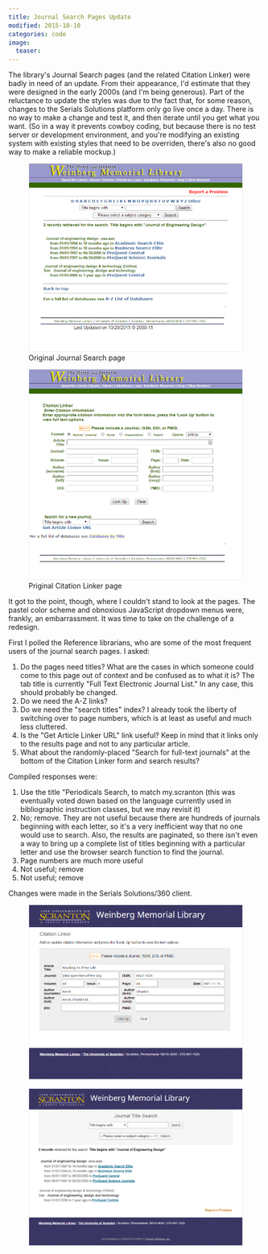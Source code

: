 ```yaml
---
title: Journal Search Pages Update
modified: 2015-10-10
categories: code
image:
  teaser: 
---
```


The library's Journal Search pages (and the related Citation Linker) were badly in need of an update. From their appearance, I'd estimate that they were designed in the early 2000s (and I'm being generous). Part of the reluctance to update the styles was due to the fact that, for some reason, changes to the Serials Solutions platform only go live once a day. There is no way to make a change and test it, and then iterate until you get what you want. (So in a way it prevents cowboy coding, but because there is no test server or development environment, and you're modifying an existing system with existing styles that need to be overriden, there's also no good way to make a reliable mockup.)

<figure>
  <img src="/images/code/journal-title-search-old.png" title="" style="border: 1px solid #eee;">
  <figcaption>Original Journal Search page</figcaption>
</figure>

<figure>
  <img src="/images/code/citation-linker-form-old.png" title="" style="border: 1px solid #eee;">
  <figcaption>Priginal Citation Linker page</figcaption>
</figure>

It got to the point, though, where I couldn't stand to look at the pages. The pastel color scheme and obnoxious JavaScript dropdown menus were, frankly, an embarrassment. It was time to take on the challenge of a redesign.

First I polled the Reference librarians, who are some of the most frequent users of the journal search pages. I asked:

1. Do the pages need titles? What are the cases in which someone could come to this page out of context and be confused as to what it is? The tab title is currently "Full Text Electronic Journal List." In any case, this should probably be changed.
2. Do we need the A-Z links?
3. Do we need the "search titles" index? I already took the liberty of switching over to page numbers, which is at least as useful and much less cluttered.
4. Is the "Get Article Linker URL" link useful? Keep in mind that it links only to the results page and not to any particular article.
5. What about the randomly-placed "Search for full-text journals" at the bottom of the Citation Linker form and search results?

Compiled responses were:

1. Use the title "Periodicals Search, to match my.scranton (this was eventually voted down based on the language currently used in bibliographic instruction classes, but we may revisit it)
2. No; remove. They are not useful because there are hundreds of journals beginning with each letter, so it's a very inefficient way that no one would use to search. Also, the results are paginated, so there isn't even a way to bring up a complete list of titles beginning with a particular letter and use the browser search function to find the journal.
3. Page numbers are much more useful
4. Not useful; remove
5. Not useful; remove

Changes were made in the Serials Solutions/360 client. 


<figure>
  <img src="/images/code/citation-linker-form.png" title="" style="border: 1px solid #eee;">
  <figcaption></figcaption>
</figure>



<figure>
  <img src="/images/code/journal-title-search-new.png" title="" style="border: 1px solid #eee;">
  <figcaption></figcaption>
</figure>

